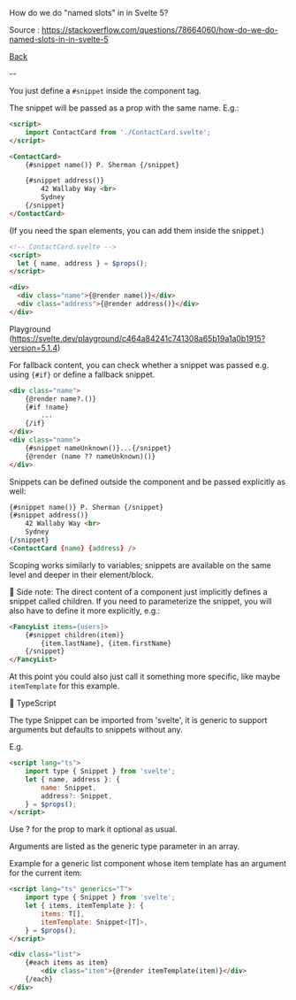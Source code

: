 
How do we do "named slots" in in Svelte 5?

Source : https://stackoverflow.com/questions/78664060/how-do-we-do-named-slots-in-in-svelte-5

[Back](../readme.md)

--

You just define a `#snippet` inside the component tag.

The snippet will be passed as a prop with the same name. E.g.:

```html
<script>
    import ContactCard from './ContactCard.svelte';
</script>

<ContactCard>
    {#snippet name()} P. Sherman {/snippet}

    {#snippet address()}
        42 Wallaby Way <br>
        Sydney
    {/snippet}
</ContactCard>

```
(If you need the span elements, you can add them inside the snippet.)

```html
<!-- ContactCard.svelte -->
<script>
  let { name, address } = $props();
</script>

<div>
  <div class="name">{@render name()}</div>
  <div class="address">{@render address()}</div>
</div>

```

Playground (https://svelte.dev/playground/c464a84241c741308a65b19a1a0b1915?version=5.1.4)

For fallback content, you can check whether a snippet was passed e.g. using `{#if}` or define a fallback snippet.

```html
<div class="name">
    {@render name?.()}
    {#if !name}
        ...
    {/if}
</div>
<div class="name">
    {#snippet nameUnknown()}...{/snippet}
    {@render (name ?? nameUnknown)()}
</div>

```

Snippets can be defined outside the component and be passed explicitly as well:

```html
{#snippet name()} P. Sherman {/snippet}
{#snippet address()}
    42 Wallaby Way <br>
    Sydney
{/snippet}
<ContactCard {name} {address} />

```

Scoping works similarly to variables; snippets are available on the same level and deeper in their element/block.

📝 Side note: The direct content of a component just implicitly defines a snippet called children. If you need to parameterize the snippet, you will also have to define it more explicitly, e.g.:

```html
<FancyList items={users}>
    {#snippet children(item)}
        {item.lastName}, {item.firstName}
    {/snippet}
</FancyList>

```

At this point you could also just call it something more specific, like maybe `itemTemplate` for this example.

🔔 TypeScript

The type Snippet can be imported from 'svelte', it is generic to support arguments but defaults to snippets without any.

E.g.

```html
<script lang="ts">
    import type { Snippet } from 'svelte';
    let { name, address }: {
        name: Snippet,
        address?: Snippet,
    } = $props();
</script>

```

Use ? for the prop to mark it optional as usual.

Arguments are listed as the generic type parameter in an array.

Example for a generic list component whose item template has an argument for the current item:

```html
<script lang="ts" generics="T">
    import type { Snippet } from 'svelte';
    let { items, itemTemplate }: {
        items: T[],
        itemTemplate: Snippet<[T]>,
    } = $props();
</script>

<div class="list">
    {#each items as item}
        <div class="item">{@render itemTemplate(item)}</div>
    {/each}
</div>

```